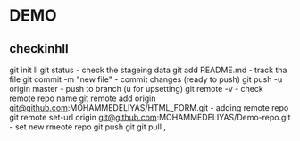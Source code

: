 # DEMO 

## checkinhll

git init
  ll
  git status - check the stageing data
  git add README.md - track tha file 
  git commit -m "new file" - commit changes (ready to push)
  git push -u origin master -  push to branch (u for upsetting)
  git remote -v - check remote repo name
  git remote add origin git@github.com:MOHAMMEDELIYAS/HTML_FORM.git - adding remote repo 
  git remote set-url origin git@github.com:MOHAMMEDELIYAS/Demo-repo.git - set new rmeote repo 
  git push git
  git pull 
  ,